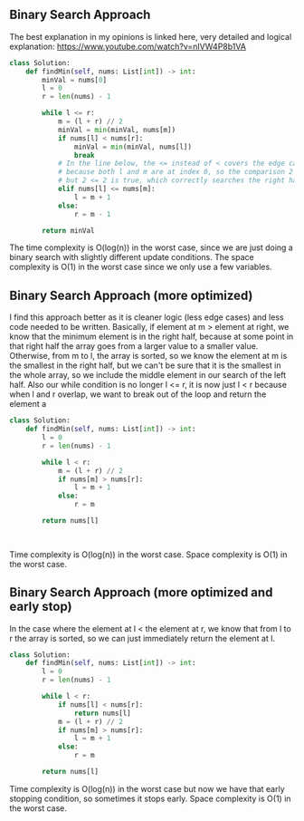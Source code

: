 ## Binary Search Approach
The best explanation in my opinions is linked here, very detailed and logical explanation: https://www.youtube.com/watch?v=nIVW4P8b1VA
``` python
class Solution:
    def findMin(self, nums: List[int]) -> int:
        minVal = nums[0]
        l = 0
        r = len(nums) - 1

        while l <= r:
            m = (l + r) // 2
            minVal = min(minVal, nums[m])
            if nums[l] < nums[r]:
                minVal = min(minVal, nums[l])
                break
            # In the line below, the <= instead of < covers the edge case for [2,1]
            # because both l and m are at index 0, so the comparison 2 < 2 is false
            # but 2 <= 2 is true, which correctly searches the right half
            elif nums[l] <= nums[m]:
                l = m + 1
            else:
                r = m - 1

        return minVal
```
The time complexity is O(log(n)) in the worst case, since we are just doing a binary search with slightly different update conditions. The space complexity is O(1) in the worst case since we only use a few variables.

## Binary Search Approach (more optimized)
I find this approach better as it is cleaner logic (less edge cases) and less code needed to be written. Basically, if element at m > element at right, we know that the minimum element is in the right half, because at some point in that right half the array goes from a larger value to a smaller value. Otherwise, from m to l, the array is sorted, so we know the element at m is the smallest in the right half, but we can't be sure that it is the smallest in the whole array, so we include the middle element in our search of the left half. Also our while condition is no longer l <= r, it is now just l < r because when l and r overlap, we want to break out of the loop and return the element a
``` python
class Solution:
    def findMin(self, nums: List[int]) -> int:
        l = 0
        r = len(nums) - 1

        while l < r:
            m = (l + r) // 2
            if nums[m] > nums[r]:
                l = m + 1
            else:
                r = m

        return nums[l]

        
```
Time complexity is O(log(n)) in the worst case. Space complexity is O(1) in the worst case.

## Binary Search Approach (more optimized and early stop)
In the case where the element at l < the element at r, we know that from l to r the array is sorted, so we can just immediately return the element at l.
``` python
class Solution:
    def findMin(self, nums: List[int]) -> int:
        l = 0
        r = len(nums) - 1

        while l < r:
            if nums[l] < nums[r]:
                return nums[l]
            m = (l + r) // 2
            if nums[m] > nums[r]:
                l = m + 1
            else:
                r = m

        return nums[l]
```
Time complexity is O(log(n)) in the worst case but now we have that early stopping condition, so sometimes it stops early. Space complexity is O(1) in the worst case.